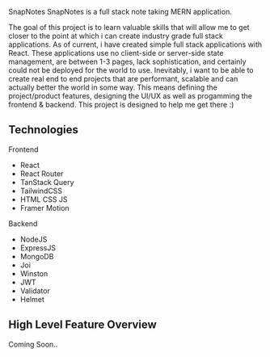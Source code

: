 SnapNotes
SnapNotes is a full stack note taking MERN application.

The goal of this project is to learn valuable skills that will allow me to get closer to the point at which i can create industry grade full stack applications. As of current, i have created simple full stack applications with React. These applications use no client-side or server-side state management, are between 1-3 pages, lack sophistication, and certainly could not be deployed for the world to use. Inevitably, i want to be able to create real end to end projects that are performant, scalable and can actually better the world in some way. This means defining the project/product features, designing the UI/UX as well as progamming the frontend & backend. This project is designed to help me get there :) 

## Technologies

Frontend
- React
- React Router
- TanStack Query
- TailwindCSS
- HTML CSS JS
- Framer Motion

Backend
- NodeJS
- ExpressJS
- MongoDB
- Joi
- Winston
- JWT 
- Validator
- Helmet

## High Level Feature Overview

Coming Soon..
